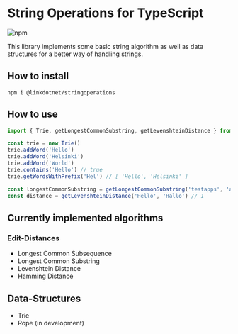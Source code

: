 # String Operations for TypeScript
![npm](https://img.shields.io/npm/dt/@linkdotnet/stringoperations)

This library implements some basic string algorithm as well as data structures for a better way of handling strings.

## How to install
`npm i @linkdotnet/stringoperations`

## How to use
```ts
import { Trie, getLongestCommonSubstring, getLevenshteinDistance } from '@linkdotnet/stringoperations'

const trie = new Trie()
trie.addWord('Hello')
trie.addWord('Helsinki')
trie.addWord('World')
trie.contains('Hello') // true
trie.getWordsWithPrefix('Hel') // [ 'Hello', 'Helsinki' ]

const longestCommonSubstring = getLongestCommonSubstring('testapps', 'appicontest') // test
const distance = getLevenshteinDistance('Hello', 'Hallo') // 1
```

## Currently implemented algorithms
### Edit-Distances
 * Longest Common Subsequence
 * Longest Common Substring
 * Levenshtein Distance
 * Hamming Distance

## Data-Structures
 * Trie
 * Rope (in development)